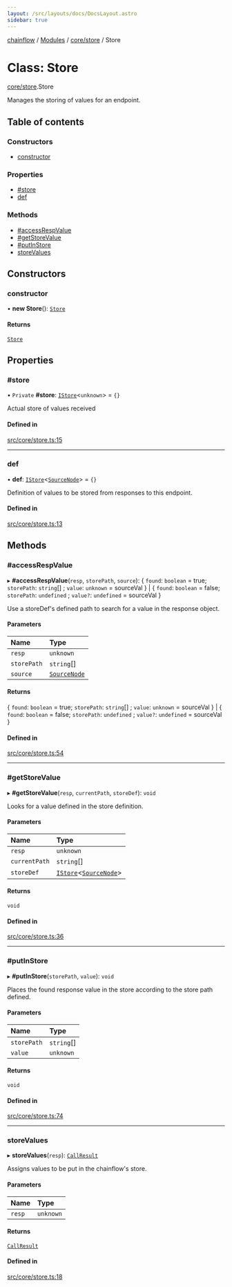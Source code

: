 ```yaml
---
layout: /src/layouts/docs/DocsLayout.astro
sidebar: true
---
```


[chainflow](../README) / [Modules](../modules) / [core/store](../modules/core_store) / Store

# Class: Store

[core/store](../modules/core_store).Store

Manages the storing of values for an endpoint.

## Table of contents

### Constructors

- [constructor](./core_store.Store#constructor)

### Properties

- [#store](./core_store.Store##store)
- [def](./core_store.Store#def)

### Methods

- [#accessRespValue](./core_store.Store##accessrespvalue)
- [#getStoreValue](./core_store.Store##getstorevalue)
- [#putInStore](./core_store.Store##putinstore)
- [storeValues](./core_store.Store#storevalues)

## Constructors

### constructor

• **new Store**(): [`Store`](./core_store.Store)

#### Returns

[`Store`](./core_store.Store)

## Properties

### #store

• `Private` **#store**: [`IStore`](../interfaces/core_store.IStore)\<`unknown`\> = `{}`

Actual store of values received

#### Defined in

[src/core/store.ts:15](https://github.com/edwinlzs/chainflow/blob/b0b3282/src/core/store.ts#L15)

___

### def

• **def**: [`IStore`](../interfaces/core_store.IStore)\<[`SourceNode`](../interfaces/core_sourceNode.SourceNode)\> = `{}`

Definition of values to be stored from responses to this endpoint.

#### Defined in

[src/core/store.ts:13](https://github.com/edwinlzs/chainflow/blob/b0b3282/src/core/store.ts#L13)

## Methods

### #accessRespValue

▸ **#accessRespValue**(`resp`, `storePath`, `source`): \{ `found`: `boolean` = true; `storePath`: `string`[] ; `value`: `unknown` = sourceVal } \| \{ `found`: `boolean` = false; `storePath`: `undefined` ; `value?`: `undefined` = sourceVal }

Use a storeDef's defined path to search for a value in the response object.

#### Parameters

| Name | Type |
| :------ | :------ |
| `resp` | `unknown` |
| `storePath` | `string`[] |
| `source` | [`SourceNode`](../interfaces/core_sourceNode.SourceNode) |

#### Returns

\{ `found`: `boolean` = true; `storePath`: `string`[] ; `value`: `unknown` = sourceVal } \| \{ `found`: `boolean` = false; `storePath`: `undefined` ; `value?`: `undefined` = sourceVal }

#### Defined in

[src/core/store.ts:54](https://github.com/edwinlzs/chainflow/blob/b0b3282/src/core/store.ts#L54)

___

### #getStoreValue

▸ **#getStoreValue**(`resp`, `currentPath`, `storeDef`): `void`

Looks for a value defined in the store definition.

#### Parameters

| Name | Type |
| :------ | :------ |
| `resp` | `unknown` |
| `currentPath` | `string`[] |
| `storeDef` | [`IStore`](../interfaces/core_store.IStore)\<[`SourceNode`](../interfaces/core_sourceNode.SourceNode)\> |

#### Returns

`void`

#### Defined in

[src/core/store.ts:36](https://github.com/edwinlzs/chainflow/blob/b0b3282/src/core/store.ts#L36)

___

### #putInStore

▸ **#putInStore**(`storePath`, `value`): `void`

Places the found response value in the store according to the store path defined.

#### Parameters

| Name | Type |
| :------ | :------ |
| `storePath` | `string`[] |
| `value` | `unknown` |

#### Returns

`void`

#### Defined in

[src/core/store.ts:74](https://github.com/edwinlzs/chainflow/blob/b0b3282/src/core/store.ts#L74)

___

### storeValues

▸ **storeValues**(`resp`): [`CallResult`](../interfaces/core_chainflow.CallResult)

Assigns values to be put in the chainflow's store.

#### Parameters

| Name | Type |
| :------ | :------ |
| `resp` | `unknown` |

#### Returns

[`CallResult`](../interfaces/core_chainflow.CallResult)

#### Defined in

[src/core/store.ts:18](https://github.com/edwinlzs/chainflow/blob/b0b3282/src/core/store.ts#L18)
